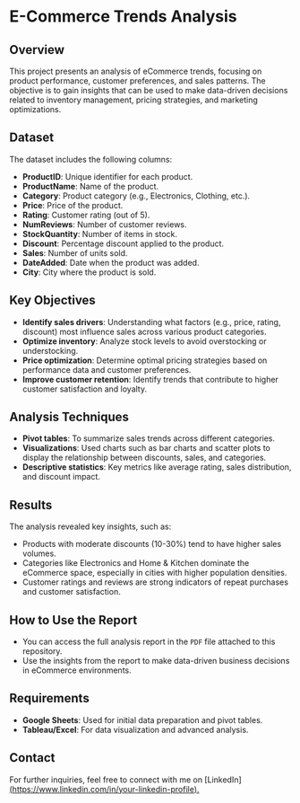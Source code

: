 # E-Commerce Trends Analysis

## Overview
This project presents an analysis of eCommerce trends, focusing on product performance, customer preferences, and sales patterns. The objective is to gain insights that can be used to make data-driven decisions related to inventory management, pricing strategies, and marketing optimizations.

## Dataset
The dataset includes the following columns:
- **ProductID**: Unique identifier for each product.
- **ProductName**: Name of the product.
- **Category**: Product category (e.g., Electronics, Clothing, etc.).
- **Price**: Price of the product.
- **Rating**: Customer rating (out of 5).
- **NumReviews**: Number of customer reviews.
- **StockQuantity**: Number of items in stock.
- **Discount**: Percentage discount applied to the product.
- **Sales**: Number of units sold.
- **DateAdded**: Date when the product was added.
- **City**: City where the product is sold.

## Key Objectives
- **Identify sales drivers**: Understanding what factors (e.g., price, rating, discount) most influence sales across various product categories.
- **Optimize inventory**: Analyze stock levels to avoid overstocking or understocking.
- **Price optimization**: Determine optimal pricing strategies based on performance data and customer preferences.
- **Improve customer retention**: Identify trends that contribute to higher customer satisfaction and loyalty.

## Analysis Techniques
- **Pivot tables**: To summarize sales trends across different categories.
- **Visualizations**: Used charts such as bar charts and scatter plots to display the relationship between discounts, sales, and categories.
- **Descriptive statistics**: Key metrics like average rating, sales distribution, and discount impact.

## Results
The analysis revealed key insights, such as:
- Products with moderate discounts (10-30%) tend to have higher sales volumes.
- Categories like Electronics and Home & Kitchen dominate the eCommerce space, especially in cities with higher population densities.
- Customer ratings and reviews are strong indicators of repeat purchases and customer satisfaction.

## How to Use the Report
- You can access the full analysis report in the `PDF` file attached to this repository.
- Use the insights from the report to make data-driven business decisions in eCommerce environments.

## Requirements
- **Google Sheets**: Used for initial data preparation and pivot tables.
- **Tableau/Excel**: For data visualization and advanced analysis.
  
## Contact
For further inquiries, feel free to connect with me on [LinkedIn][(https://www.linkedin.com/in/your-linkedin-profile).](https://www.linkedin.com/in/faiq-syed-7494b5197/)



